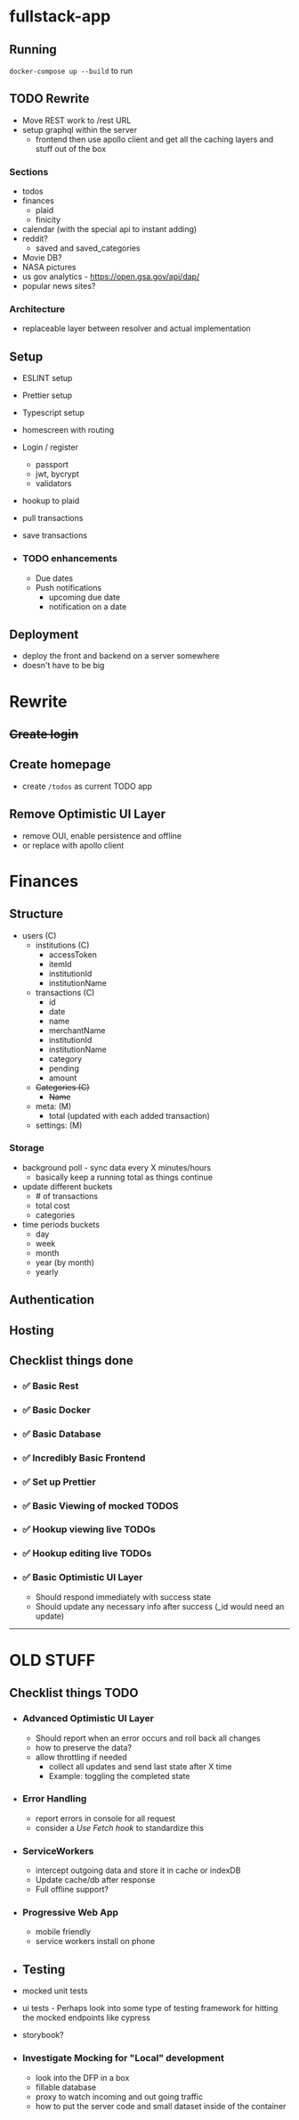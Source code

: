 # fullstack-app

## Running

`docker-compose up --build` to run

## TODO Rewrite

- Move REST work to /rest URL
- setup graphql within the server
  - frontend then use apollo client and get all the caching layers and stuff out of the box

### Sections

- todos
- finances
  - plaid
  - finicity
- calendar (with the special api to instant adding)
- reddit?
  - saved and saved_categories
- Movie DB?
- NASA pictures
- us gov analytics - https://open.gsa.gov/api/dap/
- popular news sites?

### Architecture

- replaceable layer between resolver and actual implementation

## Setup

- ESLINT setup
- Prettier setup
- Typescript setup
- homescreen with routing
- Login / register
  - passport
  - jwt, bycrypt
  - validators
- hookup to plaid
- pull transactions
- save transactions

- ### TODO enhancements
  - Due dates
  - Push notifications
    - upcoming due date
    - notification on a date

## Deployment

- deploy the front and backend on a server somewhere
- doesn't have to be big

# Rewrite

## ~~Create login~~

## Create homepage

- create `/todos` as current TODO app

## Remove Optimistic UI Layer

- remove OUI, enable persistence and offline
- or replace with apollo client

# Finances

## Structure

- users (C)
  - institutions (C)
    - accessToken
    - itemId
    - institutionId
    - institutionName
  - transactions (C)
    - id
    - date
    - name
    - merchantName
    - institutionId
    - institutionName
    - category
    - pending
    - amount
  - ~~Categories (C)~~
    - ~~Name~~
  - meta: (M)
    - total (updated with each added transaction)
  - settings: (M)

### Storage

- background poll - sync data every X minutes/hours
  - basically keep a running total as things continue
- update different buckets
  - \# of transactions
  - total cost
  - categories
- time periods buckets
  - day
  - week
  - month
  - year (by month)
  - yearly

## Authentication

## Hosting

## Checklist things done

- ### :white_check_mark: Basic Rest
- ### :white_check_mark: Basic Docker
- ### :white_check_mark: Basic Database
- ### :white_check_mark: Incredibly Basic Frontend
- ### :white_check_mark: Set up Prettier
- ### :white_check_mark: Basic Viewing of mocked TODOS
- ### :white_check_mark: Hookup viewing live TODOs
- ### :white_check_mark: Hookup editing live TODOs

- ### :white_check_mark: Basic Optimistic UI Layer

  - Should respond immediately with success state
  - Should update any necessary info after success (\_id would need an update)

---

# OLD STUFF

## Checklist things TODO

- ### Advanced Optimistic UI Layer

  - Should report when an error occurs and roll back all changes
  - how to preserve the data?
  - allow throttling if needed
    - collect all updates and send last state after X time
    - Example: toggling the completed state

- ### Error Handling

  - report errors in console for all request
  - consider a _Use Fetch hook_ to standardize this

- ### ServiceWorkers

  - intercept outgoing data and store it in cache or indexDB
  - Update cache/db after response
  - Full offline support?

- ### Progressive Web App

  - mobile friendly
  - service workers install on phone

- ## Testing

- mocked unit tests
- ui tests - Perhaps look into some type of testing framework for hitting the mocked endpoints like cypress
- storybook?

- ### Investigate Mocking for "Local" development

  - look into the DFP in a box
  - fillable database
  - proxy to watch incoming and out going traffic
  - how to put the server code and small dataset inside of the container
